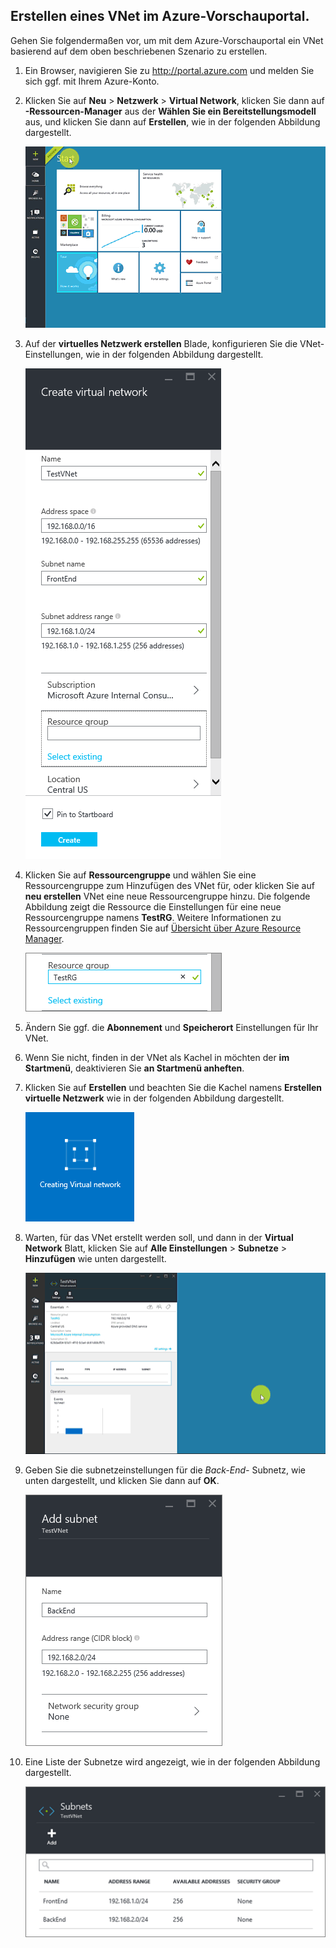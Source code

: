 ## Erstellen eines VNet im Azure-Vorschauportal.

Gehen Sie folgendermaßen vor, um mit dem Azure-Vorschauportal ein VNet basierend auf dem oben beschriebenen Szenario zu erstellen.

1. Ein Browser, navigieren Sie zu http://portal.azure.com und melden Sie sich ggf. mit Ihrem Azure-Konto.
2. Klicken Sie auf **Neu** > **Netzwerk** > **Virtual Network**, klicken Sie dann auf **-Ressourcen-Manager** aus der **Wählen Sie ein Bereitstellungsmodell** aus, und klicken Sie dann auf **Erstellen**, wie in der folgenden Abbildung dargestellt.

    ![Erstellen von VNet im Vorschauportal](./media/virtual-networks-create-vnet-arm-pportal-include/vnet-create-arm-pportal-figure1.gif)

3. Auf der **virtuelles Netzwerk erstellen** Blade, konfigurieren Sie die VNet-Einstellungen, wie in der folgenden Abbildung dargestellt.

    ![Blatt "Erstellen eines virtuellen Netzwerks"](./media/virtual-networks-create-vnet-arm-pportal-include/vnet-create-arm-pportal-figure2.png)

4. Klicken Sie auf **Ressourcengruppe** und wählen Sie eine Ressourcengruppe zum Hinzufügen des VNet für, oder klicken Sie auf **neu erstellen** VNet eine neue Ressourcengruppe hinzu. Die folgende Abbildung zeigt die Ressource die Einstellungen für eine neue Ressourcengruppe namens **TestRG**. Weitere Informationen zu Ressourcengruppen finden Sie auf [Übersicht über Azure Resource Manager](resource-group-overview.md/#resource-groups).

    ![Ressourcengruppe](./media/virtual-networks-create-vnet-arm-pportal-include/vnet-create-arm-pportal-figure3.png)

5. Ändern Sie ggf. die **Abonnement** und **Speicherort** Einstellungen für Ihr VNet. 

6. Wenn Sie nicht, finden in der VNet als Kachel in möchten der **im Startmenü**, deaktivieren Sie **an Startmenü anheften**. 

7. Klicken Sie auf **Erstellen** und beachten Sie die Kachel namens **Erstellen virtuelle Netzwerk** wie in der folgenden Abbildung dargestellt.

    ![Kachel "Erstellen eines virtuellen Netzwerks"](./media/virtual-networks-create-vnet-arm-pportal-include/vnet-create-arm-pportal-figure4.png)

8. Warten, für das VNet erstellt werden soll, und dann in der **Virtual Network** Blatt, klicken Sie auf **Alle Einstellungen** > **Subnetze** > **Hinzufügen** wie unten dargestellt.

    ![Hinzufügen eines Subnetzes im Vorschauportal](./media/virtual-networks-create-vnet-arm-pportal-include/vnet-create-arm-pportal-figure5.gif)

9. Geben Sie die subnetzeinstellungen für die *Back-End-* Subnetz, wie unten dargestellt, und klicken Sie dann auf **OK**. 

    ![Subnetzeinstellungen](./media/virtual-networks-create-vnet-arm-pportal-include/vnet-create-arm-pportal-figure6.png)

10. Eine Liste der Subnetze wird angezeigt, wie in der folgenden Abbildung dargestellt.

    ![Liste der Subnetze im VNet](./media/virtual-networks-create-vnet-arm-pportal-include/vnet-create-arm-pportal-figure7.png)

